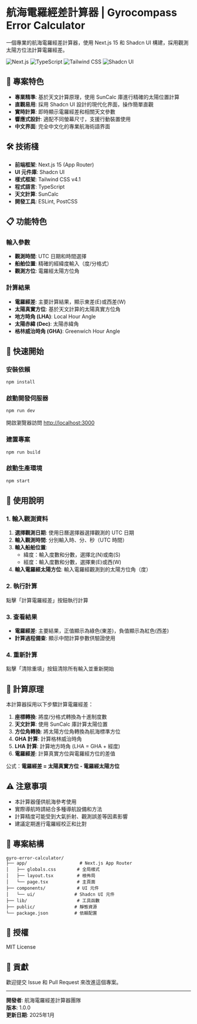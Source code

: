 # 航海電羅經差計算器 | Gyrocompass Error Calculator

一個專業的航海電羅經差計算器，使用 Next.js 15 和 Shadcn UI 構建，採用觀測太陽方位法計算電羅經差。

![Next.js](https://img.shields.io/badge/Next.js-15.4.5-black)
![TypeScript](https://img.shields.io/badge/TypeScript-5.0-blue)
![Tailwind CSS](https://img.shields.io/badge/Tailwind%20CSS-4.1-blue)
![Shadcn UI](https://img.shields.io/badge/Shadcn%20UI-Latest-purple)

## 🎯 專案特色

- **專業精準**: 基於天文計算原理，使用 SunCalc 庫進行精確的太陽位置計算
- **直觀易用**: 採用 Shadcn UI 設計的現代化界面，操作簡單直觀
- **實時計算**: 即時顯示電羅經差和相關天文參數
- **響應式設計**: 適配不同螢幕尺寸，支援行動裝置使用
- **中文界面**: 完全中文化的專業航海術語界面

## 🛠 技術棧

- **前端框架**: Next.js 15 (App Router)
- **UI 元件庫**: Shadcn UI
- **樣式框架**: Tailwind CSS v4.1
- **程式語言**: TypeScript
- **天文計算**: SunCalc
- **開發工具**: ESLint, PostCSS

## 📋 功能特色

### 輸入參數
- **觀測時間**: UTC 日期和時間選擇
- **船舶位置**: 精確的經緯度輸入（度/分格式）
- **觀測方位**: 電羅經太陽方位角

### 計算結果
- **電羅經差**: 主要計算結果，顯示東差(E)或西差(W)
- **太陽真實方位**: 基於天文計算的太陽真實方位角
- **地方時角 (LHA)**: Local Hour Angle
- **太陽赤緯 (Dec)**: 太陽赤緯角
- **格林威治時角 (GHA)**: Greenwich Hour Angle

## 🚀 快速開始

### 安裝依賴

```bash
npm install
```

### 啟動開發伺服器

```bash
npm run dev
```

開啟瀏覽器訪問 [http://localhost:3000](http://localhost:3000)

### 建置專案

```bash
npm run build
```

### 啟動生產環境

```bash
npm start
```

## 📖 使用說明

### 1. 輸入觀測資料

1. **選擇觀測日期**: 使用日曆選擇器選擇觀測的 UTC 日期
2. **輸入觀測時間**: 分別輸入時、分、秒（UTC 時間）
3. **輸入船舶位置**:
   - 緯度：輸入度數和分數，選擇北(N)或南(S)
   - 經度：輸入度數和分數，選擇東(E)或西(W)
4. **輸入電羅經太陽方位**: 輸入電羅經觀測到的太陽方位角（度）

### 2. 執行計算

點擊「計算電羅經差」按鈕執行計算

### 3. 查看結果

- **電羅經差**: 主要結果，正值顯示為綠色(東差)，負值顯示為紅色(西差)
- **計算過程備查**: 顯示中間計算參數供驗證使用

### 4. 重新計算

點擊「清除重填」按鈕清除所有輸入並重新開始

## 🧮 計算原理

本計算器採用以下步驟計算電羅經差：

1. **座標轉換**: 將度/分格式轉換為十進制度數
2. **天文計算**: 使用 SunCalc 庫計算太陽位置
3. **方位角轉換**: 將太陽方位角轉換為航海標準方位
4. **GHA 計算**: 計算格林威治時角
5. **LHA 計算**: 計算地方時角 (LHA = GHA + 經度)
6. **電羅經差**: 計算真實方位與電羅經方位的差值

公式：**電羅經差 = 太陽真實方位 - 電羅經太陽方位**

## ⚠️ 注意事項

- 本計算器僅供航海參考使用
- 實際導航時請結合多種導航設備和方法
- 計算精度可能受到大氣折射、觀測誤差等因素影響
- 建議定期進行電羅經校正和比對

## 📁 專案結構

```
gyro-error-calculator/
├── app/                    # Next.js App Router
│   ├── globals.css        # 全局樣式
│   ├── layout.tsx         # 根佈局
│   └── page.tsx           # 主頁面
├── components/            # UI 元件
│   └── ui/               # Shadcn UI 元件
├── lib/                   # 工具函數
├── public/               # 靜態資源
└── package.json          # 依賴配置
```

## 📄 授權

MIT License

## 🤝 貢獻

歡迎提交 Issue 和 Pull Request 來改進這個專案。

---

**開發者**: 航海電羅經差計算器團隊  
**版本**: 1.0.0  
**更新日期**: 2025年1月
